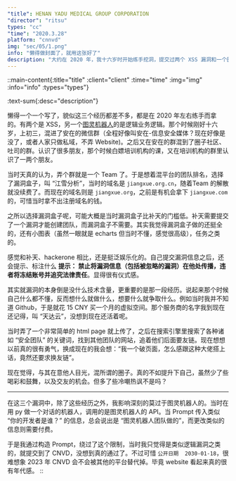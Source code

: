 ```yaml
---
"title": HENAN YADU MEDICAL GROUP CORPORATION
"director": "ritsu"
types: "cc"
"time": "2020.3.28"
platform: "cnnvd"
img: "sec/05/1.png"
info: "懒得做封面了，就用这张好了"
description: "大约在 2020 年，我十六岁时开始练手挖洞，提交过两个 XSS 漏洞和一个图灵机器人逻辑漏洞，并成功进入 CNVD。当时混迹于安在、圈子社区、吐司等群，认识不少朋友，也白嫖过培训课程。还曾组建过‘江雪分析’团队并做了简单网站，主动找安全团队换友链。那段经历虽技术含量不高，但让我体会到勇气、探索与成长，比所谓‘圈子’更有价值。"
---
```


::main-content{:title="title" :client="client" :time="time" :img="img" :info="info" :types="types"}

:text-sum{:desc="description"}

懒得一个一个写了，貌似这三个经历都差不多，都是在 2020 年左右练手而拿的。有两个是 XSS，另一个[图灵机器人](https://www.turingapi.com/)的是逻辑业务逻辑。那个时候刚好十六岁，上初三，混进了安在的微信群（全程好像叫安在-信息安全媒体？现在好像是没了，或者人家只做私域，不弄 Website)。之后又在安在的群混到了圈子社区、吐司的群。认识了很多朋友，那个时候白嫖培训机构的课，又在培训机构的群里认识了一两个朋友。

当时天真的认为，弄个群就是一个 Team 了。于是想着混平台的团队排名，选择了漏洞盒子，叫 “江雪分析”，当时的域名是 `jiangxue.org.cn`，随着Team 的解散就没续费了。而现在的域名则是 `jiangxue.org`，之前是有机会拿下 `jiangxue.com` 的，可惜当时拿不出注册域名的钱。


之所以选择漏洞盒子呢，可能大概是当时漏洞盒子比补天的门槛低。补天需要提交了一个漏洞才能创建团队，而漏洞盒子不需要。其实我觉得漏洞盒子做的还挺全的，还有小图表（虽然一眼就是 echarts 但当时不懂，感觉很高级），任务之类的。

感觉和补天、hackerone 相比，还是挺泛娱乐化的。自己提交漏洞信息之后，还会提示、标注什么 **提示： 禁止将漏洞信息（包括被忽略的漏洞）在他处传播，违者将冻结账号并追究法律责任**。显得很有仪式感。


其实就漏洞的本身倒是没什么技术含量，更重要的是那一段经历。说起来那个时候自己什么都不懂，反而想什么就做什么，想要什么就争取什么。例如当时我并不知道 Github，于是就花 15 CNY 买一个月的虚拟空间。那个服务商的名字我到现在还记得，叫 “天达云”，没想到现在还活着呢。

当时弄了一个非常简单的 html page 就上传了，之后在搜索引擎里搜索了各种诸如 “安全团队” 的关键词，找到其他团队的网站，追着他们后面要友链。现在想想以前真的很有勇气，换成现在的我会想：“我一个破页面，怎么感跟这种大佬搭上话，竟然还要求换友链”。


现在觉得，与其在意他人目光，混所谓的圈子。真的不如提升下自己，虽然少了些喝彩和鼓舞，以及交友的机会。但多了些冷嘲热讽不是吗？

---

在这三个漏洞中，除了这些经历之外，我影响深刻的莫过于图灵机器人的。当时在用 py 做一个对话的机器人，调用的是图灵机器人的 API。当 Prompt 传入类似 “你的开发者是谁？” 的信息，总会说出是 “图灵机器人团队做的”，而更改类似的信息则需要付费。

于是我通过构造 Prompt，绕过了这个限制，当时我只觉得是类似逻辑漏洞之类的，就提交到了 CNVD，没想到真的通过了。不过可惜 `公开日期	2030-01-18`，很难想象 2023 年 CNVD 会不会被其他的平台替代掉。毕竟 website 看起来真的很有年代感。
::
